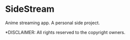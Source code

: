# SideStream

Anime streaming app. A personal side project.

*DISCLAIMER: All rights reserved to the copyright owners.
